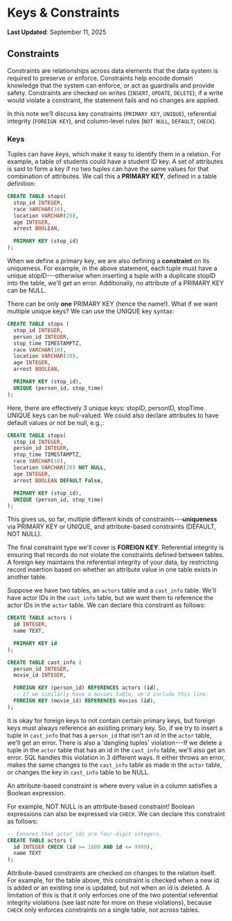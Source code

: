 # Keys & Constraints

**Last Updated**: September 11, 2025

## Constraints
Constraints are relationships across data elements that the data system is required to preserve or enforce. Constraints help encode domain knowledge that the system can enforce, or act as guardrails and provide safety. Constraints are checked on writes (`INSERT`, `UPDATE`, `DELETE`); if a write would violate a constraint, the statement fails and no changes are applied. 

In this note we’ll discuss key constraints (`PRIMARY KEY`, `UNIQUE`), referential integrity (`FOREIGN KEY`), and column-level rules (`NOT NULL`, `DEFAULT`, `CHECK`).

### Keys

Tuples can have *keys*, which make it easy to identify them in a relation. For example, a table of students could have a student ID key. A set of attributes is said to form a key if no two tuples can have the same values for that combination of attributes. We call this a **PRIMARY KEY**, defined in a table definition:

```sql
CREATE TABLE stops(
  stop_id INTEGER,
  race VARCHAR(10),
  location VARCHAR(20),
  age INTEGER,
  arrest BOOLEAN,

  PRIMARY KEY (stop_id)
);
```

When we define a primary key, we are also defining a **constraint** on its uniqueness. For example, in the above statement, each tuple must have a unique stopID---otherwise when inserting a tuple with a duplicate stopID into the table, we'll get an error. Additionally, no attribute of a PRIMARY KEY can be NULL.

There can be only **one** PRIMARY KEY (hence the name!). What if we want multiple unique keys? We can use the UNIQUE key syntax:

```sql
CREATE TABLE stops (
  stop_id INTEGER,
  person_id INTEGER,
  stop_time TIMESTAMPTZ,
  race VARCHAR(10),
  location VARCHAR(20),
  age INTEGER,
  arrest BOOLEAN,

  PRIMARY KEY (stop_id),
  UNIQUE (person_id, stop_time)
);
```

Here, there are effectively 3 unique keys: stopID, personID, stopTime. UNIQUE keys can be null-valued. We could also declare attributes to have default values or not be null, e.g.,:

```sql
CREATE TABLE stops(
  stop_id INTEGER,
  person_id INTEGER,
  stop_time TIMESTAMPTZ,
  race VARCHAR(10),
  location VARCHAR(20) NOT NULL,
  age INTEGER,
  arrest BOOLEAN DEFAULT False,

  PRIMARY KEY (stop_id),
  UNIQUE (person_id, stop_time)
);
```

This gives us, so far, multiple different kinds of constraints---**uniqueness** via PRIMARY KEY or UNIQUE, and attribute-based constraints (DEFAULT, NOT NULL).

The final constraint type we'll cover is **FOREIGN KEY**. Referential integrity is ensuring that records do not violate the constraints defined between tables. A foreign key maintains the referential integrity of your data, by restricting record insertion based on whether an attribute value in one table exists in another table.

Suppose we have two tables, an `actors` table and a `cast_info` table. We'll have actor IDs in the `cast_info` table, but we want them to reference the actor IDs in the `actor` table. We can declare this constraint as follows:

```sql
CREATE TABLE actors (
  id INTEGER,
  name TEXT,

  PRIMARY KEY id
);
```

```sql
CREATE TABLE cast_info (
  person_id INTEGER,
  movie_id INTEGER,

  FOREIGN KEY (person_id) REFERENCES actors (id),
  -- If we similarly have a movies table, we'd include this line:
  FOREIGN KEY (movie_id) REFERENCES movies (id),
);
```

It is okay for foreign keys to not contain certain primary keys, but foreign keys must always reference an existing primary key. So, if we try to insert a tuple in `cast_info` that has a `person_id` that isn't an id in the `actor` table, we'll get an error. There is also a 'dangling tuples' violation---If we delete a tuple in the `actor` table that has an id in the `cast_info` table, we'll also get an error. SQL handles this violation in 3 different ways. It either throws an error, makes the same changes to the `cast_info` table as made in the `actor` table, or changes the key in `cast_info` table to be NULL.

An attribute-based constraint is where every value in a column satisfies a Boolean expression.

For example, NOT NULL is an attribute-based constraint! Boolean expressions can also be expressed via `CHECK`. We can declare this constraint as follows:

```sql
-- Ensures that actor_ids are four-digit integers.
CREATE TABLE actors (
  id INTEGER CHECK (id >= 1000 AND id <= 9999),
  name TEXT
);
```

Attribute-based constraints are checked on changes to the relation itself. For example, for the table above, this constraint is checked when a new id is added or an existing one is updated, but not when an id is deleted. A limitation of this is that it only enforces one of the two potential referential integrity violations (see last note for more on these violations), because `CHECK` only enforces constraints on a single table, not across tables.
